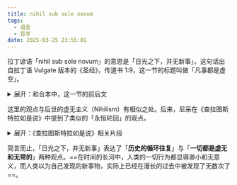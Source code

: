 ```yaml
---
title: nihil sub sole novum
tags:
  - 语言
  - 哲学
date: 2025-03-25 23:55:01
---
```


拉丁谚语「nihil sub sole novum」的意思是「日光之下，并无新事」。这句话出自拉丁语 Vulgate 版本的《圣经》，传道书 1:9，这一节的标题叫做「凡事都是虚空」。

<details>
  <summary>展开：和合本中，这一节的前后文</summary>
  <blockquote>


人的一切劳碌，就是他在日光之下的劳碌，有什么益处呢？

一代过去，一代又来，地却永远长存。

日头出来，日头落下，急归所出之地。

风往南刮，又往北转，不往地旋转，而且返回转行原道。

江河都往海里流，海却不满；江河从何处流，仍归还何处。

万事令人厌烦，人不能说尽。

眼看，看不饱；耳听，听不足。

已有的事，后必再有；

已行的事，后必再行；

**日光之下，并无新事。**

岂有一件事人能指着说：“这是新的”？

哪知，在我们以前的世代早已有了。

已过的世代，无人记念；将来的世代，后来的人也不记念。

  </blockquote>
</details>

这里的观点与后世的虚无主义（Nihilism）有相似之处。后来，尼采在《查拉图斯特拉如是说》中提到了类似的「永恒轮回」的观点。

<details>
  <summary>展开：《查拉图斯特拉如是说》相关片段</summary>

![](https://image.guhub.cn/uPic/2025/03/%E6%9F%A5%E6%8B%89%E5%9B%BE%E6%96%AF%E7%89%B9%E6%8B%89%E5%A6%82%E6%98%AF%E8%AF%B4-%E5%B9%BB%E8%A7%89%E4%B8%8E%E8%B0%9C%E5%9B%A2-0.jpeg)

![](https://image.guhub.cn/uPic/2025/03/%E6%9F%A5%E6%8B%89%E5%9B%BE%E6%96%AF%E7%89%B9%E6%8B%89%E5%A6%82%E6%98%AF%E8%AF%B4-%E5%B9%BB%E8%A7%89%E4%B8%8E%E8%B0%9C%E5%9B%A2-1.jpeg)

</details>

简言而止，「日光之下，并无新事」表达了「**历史的循环往复**」与「**一切都是虚无和无常的**」两种观点。==在时间的长河中，人类的一切行为都显得渺小和无意义，而人类以为自己发现的新事物，实际上已经在漫长的过去中被发现了无数次了==。